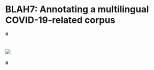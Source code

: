 # BLAH7: Annotating a multilingual COVID-19-related corpus

#<p align="center">
#  <img src="https://github.com/lasigeBioTM/blah7/blob/main/pipeline.png">
#</p>


